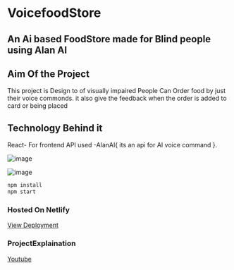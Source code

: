 # VoicefoodStore

## An Ai based FoodStore made for Blind people using Alan AI

## Aim Of the Project
This project is Design to of visually impaired People Can Order food by just their voice commonds. it also give the feedback when the order is added to card or being placed
## Technology Behind it 
React- For frontend
API used -AlanAI{ its an api for AI voice command }.

![image](https://user-images.githubusercontent.com/79045059/120094161-70d2e500-c13c-11eb-86c3-644783329abc.png)


![image](https://user-images.githubusercontent.com/79045059/120094172-7a5c4d00-c13c-11eb-829c-535d4c6b8e87.png)

```bash
npm install
npm start
```
### Hosted On Netlify

[View Deployment](https://venerable-beignet-308d0b.netlify.app/)

### ProjectExplaination 

[Youtube](https://youtu.be/KdonlC8Kh3s)
